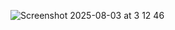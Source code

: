 ![Screenshot 2025-08-03 at 3 12 46](https://github.com/user-attachments/assets/f218f185-bb4f-4b67-93d7-86827eb98c5d)
